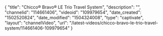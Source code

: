 {
    "title": "Chicco&reg; Bravo&reg; LE Trio Travel System",
    "description": "",
    "channelid": "114661406",
    "videoid": "109979654",
    "date_created": "1502520824",
    "date_modified": "1504324008",
    "type": "captivate",
    "layout": "channelVideo",
    "url": "\/latest-videos\/chicco-bravo-le-trio-travel-system\/114661406-109979654"
}